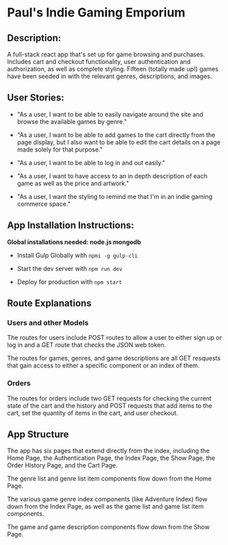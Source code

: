 # Paul's Indie Gaming Emporium

## Description:

A full-stack react app that's set up for game browsing and purchases. Includes cart and checkout functionality, user authentication and authorization, as well as complete styling. Fifteen (totally made up!) games have been seeded in with the relevant genres, descriptions, and images.

## User Stories:

+ "As a user, I want to be able to easily navigate around the site and browse the available games by genre."

+ "As a user, I want to be able to add games to the cart directly from the page display, but I also want to be able to edit the cart details on a page made solely for that purpose."

+ "As a user, I want to be able to log in and out easily."

+ "As a user, I want to have access to an in depth description of each game as well as the price and artwork."

+ "As a user, I want the styling to remind me that I'm in an indie gaming commerce space."

## App Installation Instructions:

**Global installations needed: node.js mongodb**

+ Install Gulp Globally with ```npmi -g gulp-cli```

+ Start the dev server with ```npm run dev```

+ Deploy for production with ```npm start```

## Route Explanations

### Users and other Models

The routes for users include POST routes to allow a user to either sign up or log in and a GET route that checks the JSON web token.

The routes for games, genres, and game descriptions are all GET resquests that gain access to either a specific component or an index of them.

### Orders

The routes for orders include two GET requests for checking the current state of the cart and the history and POST requests that add items to the cart, set the quantity of items in the cart, and user checkout.

## App Structure

The app has six pages that extend directly from the index, including the Home Page, the Authentication Page, the Index Page, the Show Page, the Order History Page, and the Cart Page.  

The genre list and genre list item components flow down from the Home Page.

The various game genre index components (like Adventure Index) flow down from the Index Page, as well as the game list and game list item components.

The game and game description components flow down from the Show Page.





